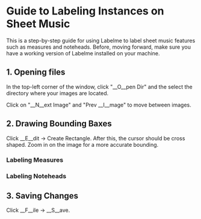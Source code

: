 # Guide to Labeling Instances on Sheet Music
This is a step-by-step guide for using Labelme to label sheet music features such as measures and noteheads. Before, moving forward, make sure you have a working version of Labelme installed on your machine. 

## 1. Opening files
In the top-left corner of the window, click "__O__pen Dir" and the select the directory where your images are located. 

Click on "__N__ext Image" and "Prev __I__mage" to move between images. 

## 2. Drawing Bounding Baxes
Click __E__dit -> Create Rectangle. After this, the cursor should be cross shaped. Zoom in on the image for a more accurate bounding. 
### Labeling Measures
### Labeling Noteheads
## 3. Saving Changes
Click __F__ile -> __S__ave. 